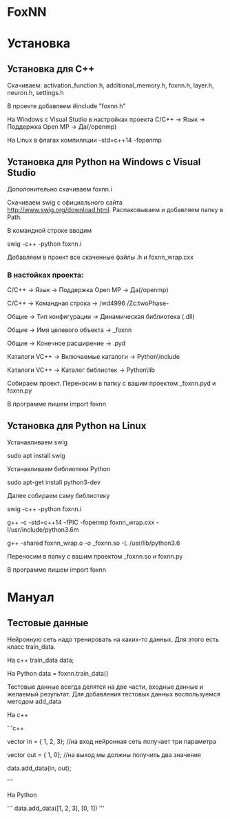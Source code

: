 # FoxNN

# Установка
## Установка для С++
Скачиваем:
activation_function.h, additional_memory.h, foxnn.h, layer.h, neuron.h, settings.h

В проекте добавляем #include "foxnn.h"

На Windows с Visual Studio в настройках проекта С/С++ -> Язык -> Поддержка Open MP -> Да(/openmp)

На Linux в флагах компиляции -std=c++14 -fopenmp

## Установка для Python на Windows с Visual Studio
Дополонительно скачиваем foxnn.i

Скачиваем swig с официального сайта <http://www.swig.org/download.html>. Распаковываем и добавляем папку в Path. 

В командной строке вводим 

swig -c++ -python foxnn.i

Добавляем в проект все скаченные файлы .h и foxnn_wrap.cxx

### В настойках проекта:

С/С++ -> Язык -> Поддержка Open MP -> Да(/openmp)

С/С++ -> Командная строка -> /wd4996 /Zc:twoPhase- 

Общие -> Тип конфигурации -> Динамическая библиотека (.dll)

Общие -> Имя целевого объекта -> _foxnn

Общие -> Конечное расширение -> .pyd

Каталоги VC++ -> Включаемые каталоги -> Python\include

Каталоги VC++ -> Каталог библиотек -> Python\lib

Собираем проект. Переносим в папку с вашим проектом _foxnn.pyd и foxnn.py

В программе пишем import foxnn

## Установка для Python на Linux

Устанавливаем swig

sudo apt install swig

Устанавливаем библиотеки Python

sudo apt-get install python3-dev

Далее собираем саму библиотеку

swig -c++ -python foxnn.i

g++ -c -std=c++14 -fPIC -fopenmp foxnn_wrap.cxx -I/usr/include/python3.6m

g++ -shared foxnn_wrap.o -o _foxnn.so -L /usr/lib/python3.6

Переносим в папку с вашим проектом _foxnn.so и foxnn.py

В программе пишем import foxnn

# Мануал

## Тестовые данные

Нейронную сеть надо тренировать на каких-то данных. Для этого есть класс train_data. 

На с++ train_data data;

На Python data = foxnn.train_data()

Тестовые данные всегда делятся на две части, входные данные и желаемый результат. Для добавления тестовых данных воспользуемся методом add_data

На с++

'''c++

vector<double> in = { 1, 2, 3}; //на вход нейронная сеть получает три параметра
  
vector<double> out = { 1, 0}; //на выход мы должны получить два значения

data.add_data(in, out);

'''

На Python

'''
data.add_data([1, 2, 3], [0, 1])
'''
